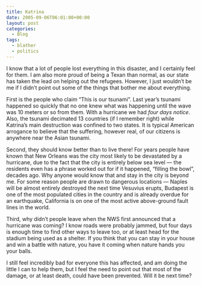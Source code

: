 ```yaml
---
title: Katrina
date: 2005-09-06T06:01:00+00:00
layout: post
categories:
  - Blog
tags:
  - blather
  - politics
---
```

I know that a lot of people lost everything in this disaster, and I certainly feel for them. I am also more proud of being a Texan than normal, as our state has taken the lead on helping out the refugees. However, I just wouldn’t be me if I didn’t point out some of the things that bother me about everything.

First is the people who claim “This is our tsunami”. Last year’s tsunami happened so quickly that no one knew what was happening until the wave was 10 meters or so from them. With a hurricane we had <em>four days notice</em>. Also, the tsunami decimated 13 countries (if I remember right) while Katrina’s main destruction was confined to two states. It is typical American arrogance to believe that the suffering, however real, of our citizens is anywhere near the Asian tsunami.<!--more-->

Second, they should know better than to live there! For years people have known that New Orleans was the city most likely to be devastated by a hurricane, due to the fact that the city is entirely below sea level — the residents even has a phrase worked out for if it happened, “filling the bowl”, decades ago. Why anyone would know that and stay in the city is beyond me. For some reason people are drawn to dangerous locations — Naples will be almost entirely destroyed the next time Vesuvius erupts, Budapest is one of the most populated cities in the country and is already overdue for an earthquake, California is on one of the most active above-ground fault lines in the world.

Third, why didn’t people leave when the NWS first announced that a hurricane was coming? I know roads were probably jammed, but four days is enough time to find other ways to leave too, or at least head for the stadium being used as a shelter. If you think that you can stay in your house and win a battle with nature, you have it coming when nature hands you your balls.

I still feel incredibly bad for everyone this has affected, and am doing the little I can to help them, but I feel the need to point out that most of the damage, or at least death, could have been prevented. Will it be next time?
